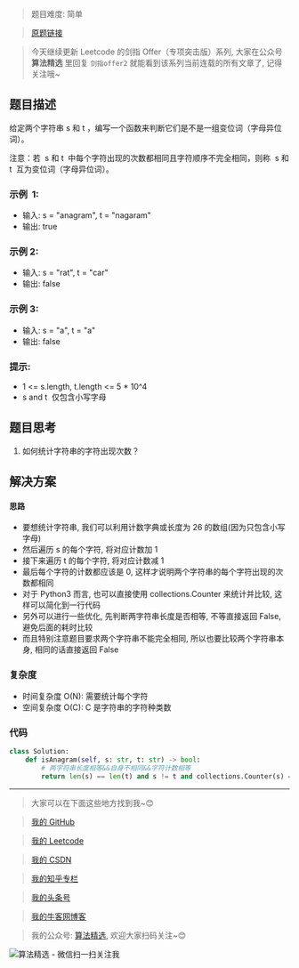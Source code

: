 > 题目难度: 简单

> [原题链接](https://leetcode.cn/problems/dKk3P7/)

> 今天继续更新 Leetcode 的剑指 Offer（专项突击版）系列, 大家在公众号 **算法精选** 里回复 `剑指offer2` 就能看到该系列当前连载的所有文章了, 记得关注哦~

## 题目描述

给定两个字符串 s 和 t ，编写一个函数来判断它们是不是一组变位词（字母异位词）。

注意：若  s 和 t  中每个字符出现的次数都相同且字符顺序不完全相同，则称  s 和 t  互为变位词（字母异位词）。

### 示例  1:

- 输入: s = "anagram", t = "nagaram"
- 输出: true

### 示例 2:

- 输入: s = "rat", t = "car"
- 输出: false

### 示例 3:

- 输入: s = "a", t = "a"
- 输出: false

### 提示:

- 1 <= s.length, t.length <= 5 \* 10^4
- s and t  仅包含小写字母

## 题目思考

1. 如何统计字符串的字符出现次数？

## 解决方案

#### 思路

- 要想统计字符串, 我们可以利用计数字典或长度为 26 的数组(因为只包含小写字母)
- 然后遍历 s 的每个字符, 将对应计数加 1
- 接下来遍历 t 的每个字符, 将对应计数减 1
- 最后每个字符的计数都应该是 0, 这样才说明两个字符串的每个字符出现的次数都相同
- 对于 Python3 而言, 也可以直接使用 collections.Counter 来统计并比较, 这样可以简化到一行代码
- 另外可以进行一些优化, 先判断两字符串长度是否相等, 不等直接返回 False, 避免后面的耗时比较
- 而且特别注意题目要求两个字符串不能完全相同, 所以也要比较两个字符串本身, 相同的话直接返回 False

### 复杂度

- 时间复杂度 O(N): 需要统计每个字符
- 空间复杂度 O(C): C 是字符串的字符种类数

### 代码

```python
class Solution:
    def isAnagram(self, s: str, t: str) -> bool:
        # 两字符串长度相等&&自身不相同&&字符计数相等
        return len(s) == len(t) and s != t and collections.Counter(s) == collections.Counter(t)
```

---

> 大家可以在下面这些地方找到我~😊

> [我的 GitHub](https://github.com/zjulyx)

> [我的 Leetcode](https://leetcode-cn.com/u/suibianfahui/)

> [我的 CSDN](https://me.csdn.net/zjulyx1993)

> [我的知乎专栏](https://zhuanlan.zhihu.com/c_1242508721932464128)

> [我的头条号](https://www.toutiao.com/c/user/1090304683804520/#mid=1671643017345028)

> [我的牛客网博客](https://blog.nowcoder.net/zjulyx)

> 我的公众号: [算法精选](https://mp.weixin.qq.com/s?__biz=MzA5MDk1MjI5MA==&mid=2247484158&idx=1&sn=90176bac32cf7af40e4074c721fd8a95&chksm=900285f3a7750ce5a068c9c9773781461819633f2fd60533732637ec9520c908371ebc218d49&scene=178&cur_album_id=1386231241346859009#rd), 欢迎大家扫码关注~😊

![算法精选 - 微信扫一扫关注我](https://pic1.zhimg.com/80/v2-7c988a7b35886df51596ef23616764ac_1440w.jpg)
